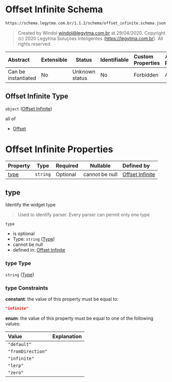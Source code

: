 # Offset Infinite Schema

```txt
https://schema.legytma.com.br/1.1.2/schema/offset_infinite.schema.json
```




> Created by Windol [windol@legytma.com.br](mailto:windol@legytma.com.br) at 29/04/2020.
> Copyright (c) 2020 Legytma Soluções Inteligentes (<https://legytma.com.br>). All rights reserved.
>

| Abstract            | Extensible | Status         | Identifiable | Custom Properties | Additional Properties | Access Restrictions | Defined In                                                                                  |
| :------------------ | ---------- | -------------- | ------------ | :---------------- | --------------------- | ------------------- | ------------------------------------------------------------------------------------------- |
| Can be instantiated | No         | Unknown status | No           | Forbidden         | Allowed               | none                | [offset_infinite.schema.json](../schema/offset_infinite.schema.json) |

## Offset Infinite Type

`object` ([Offset Infinite](offset_infinite.md))

all of

-   [Offset](box_shadow-properties-offset.md)

# Offset Infinite Properties

| Property      | Type     | Required | Nullable       | Defined by                                                                                                                                   |
| :------------ | -------- | -------- | -------------- | :------------------------------------------------------------------------------------------------------------------------------------------- |
| [type](#type) | `string` | Optional | cannot be null | [Offset Infinite](widget-definitions-type.md) |

## type

Identify the widget type


> Used to identify parser. Every parser can permit only one type
>

`type`

-   is optional
-   Type: `string` ([Type](widget-definitions-type.md))
-   cannot be null
-   defined in: [Offset Infinite](widget-definitions-type.md)

### type Type

`string` ([Type](widget-definitions-type.md))

### type Constraints

**constant**: the value of this property must be equal to:

```json
"infinite"
```

**enum**: the value of this property must be equal to one of the following values:

| Value             | Explanation |
| :---------------- | ----------- |
| `"default"`       |             |
| `"fromDirection"` |             |
| `"infinite"`      |             |
| `"lerp"`          |             |
| `"zero"`          |             |
